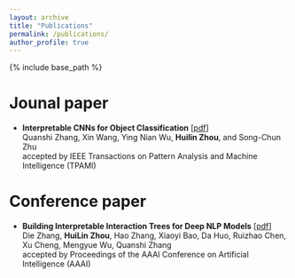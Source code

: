 ```yaml
---
layout: archive
title: "Publications"
permalink: /publications/
author_profile: true
---
```


{% include base_path %}

Jounal paper
======
* **Interpretable CNNs for Object Classification** \[[pdf](https://zhouhuilin116.github.io/files/PAMI2020_interpretableCNNs.pdf)\]<br>
    Quanshi Zhang, Xin Wang, Ying Nian Wu, **Huilin Zhou**, and Song-Chun Zhu<br>
    accepted by IEEE Transactions on Pattern Analysis and Machine Intelligence (TPAMI)
    
Conference paper
======
* **Building Interpretable Interaction Trees for Deep NLP Models** \[[pdf](https://zhouhuilin116.github.io/files/AAAI-63.ZhangD.pdf)\]<br>
    Die Zhang, **HuiLin Zhou**, Hao Zhang, Xiaoyi Bao, Da Huo, Ruizhao Chen, Xu Cheng, Mengyue Wu, Quanshi Zhang<br>
    accepted by Proceedings of the AAAI Conference on Artificial Intelligence (AAAI)

